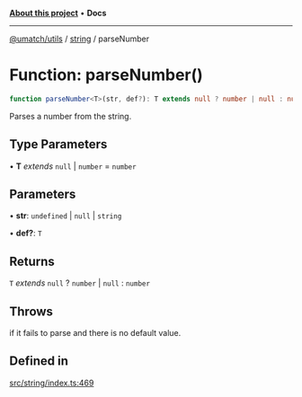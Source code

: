 [**About this project**](../../README.md) • **Docs**

***

[@umatch/utils](../../api.md) / [string](../README.md) / parseNumber

# Function: parseNumber()

```ts
function parseNumber<T>(str, def?): T extends null ? number | null : number
```

Parses a number from the string.

## Type Parameters

• **T** *extends* `null` \| `number` = `number`

## Parameters

• **str**: `undefined` \| `null` \| `string`

• **def?**: `T`

## Returns

`T` *extends* `null` ? `number` \| `null` : `number`

## Throws

if it fails to parse and there is no default value.

## Defined in

[src/string/index.ts:469](https://github.com/umatch-oficial/utils/blob/main/src/string/index.ts#L469)
